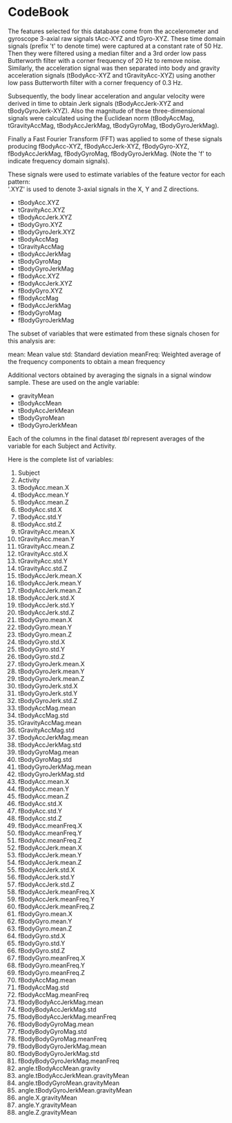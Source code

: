 # CodeBook

The features selected for this database come from the accelerometer and gyroscope 3-axial raw signals tAcc-XYZ and tGyro-XYZ. These time domain signals (prefix 't' to denote time) were captured at a constant rate of 50 Hz. Then they were filtered using a median filter and a 3rd order low pass Butterworth filter with a corner frequency of 20 Hz to remove noise. Similarly, the acceleration signal was then separated into body and gravity acceleration signals (tBodyAcc-XYZ and tGravityAcc-XYZ) using another low pass Butterworth filter with a corner frequency of 0.3 Hz. 

Subsequently, the body linear acceleration and angular velocity were derived in time to obtain Jerk signals (tBodyAccJerk-XYZ and tBodyGyroJerk-XYZ). Also the magnitude of these three-dimensional signals were calculated using the Euclidean norm (tBodyAccMag, tGravityAccMag, tBodyAccJerkMag, tBodyGyroMag, tBodyGyroJerkMag). 

Finally a Fast Fourier Transform (FFT) was applied to some of these signals producing fBodyAcc-XYZ, fBodyAccJerk-XYZ, fBodyGyro-XYZ, fBodyAccJerkMag, fBodyGyroMag, fBodyGyroJerkMag. (Note the 'f' to indicate frequency domain signals). 

These signals were used to estimate variables of the feature vector for each pattern:  
'.XYZ' is used to denote 3-axial signals in the X, Y and Z directions.

* tBodyAcc.XYZ
* tGravityAcc.XYZ
* tBodyAccJerk.XYZ
* tBodyGyro.XYZ
* tBodyGyroJerk.XYZ
* tBodyAccMag
* tGravityAccMag
* tBodyAccJerkMag
* tBodyGyroMag
* tBodyGyroJerkMag
* fBodyAcc.XYZ
* fBodyAccJerk.XYZ
* fBodyGyro.XYZ
* fBodyAccMag
* fBodyAccJerkMag
* fBodyGyroMag
* fBodyGyroJerkMag

The subset of variables that were estimated from these signals chosen for this analysis are: 

mean: Mean value
std: Standard deviation
meanFreq: Weighted average of the frequency components to obtain a mean frequency

Additional vectors obtained by averaging the signals in a signal window sample. These are used on the angle variable:

* gravityMean
* tBodyAccMean
* tBodyAccJerkMean
* tBodyGyroMean
* tBodyGyroJerkMean

Each of the columns in the final dataset *tbl* represent averages of the variable for each Subject and Activity.

Here is the complete list of variables:

1. Subject
2. Activity
3. tBodyAcc.mean.X
4. tBodyAcc.mean.Y
5. tBodyAcc.mean.Z
6. tBodyAcc.std.X
7. tBodyAcc.std.Y
8. tBodyAcc.std.Z
9. tGravityAcc.mean.X
10. tGravityAcc.mean.Y
11. tGravityAcc.mean.Z
12. tGravityAcc.std.X
13. tGravityAcc.std.Y
14. tGravityAcc.std.Z
15. tBodyAccJerk.mean.X
16. tBodyAccJerk.mean.Y
17. tBodyAccJerk.mean.Z
18. tBodyAccJerk.std.X
19. tBodyAccJerk.std.Y
20. tBodyAccJerk.std.Z
21. tBodyGyro.mean.X
22. tBodyGyro.mean.Y
23. tBodyGyro.mean.Z
24. tBodyGyro.std.X
25. tBodyGyro.std.Y
26. tBodyGyro.std.Z
27. tBodyGyroJerk.mean.X
28. tBodyGyroJerk.mean.Y
29. tBodyGyroJerk.mean.Z
30. tBodyGyroJerk.std.X
31. tBodyGyroJerk.std.Y
32. tBodyGyroJerk.std.Z
33. tBodyAccMag.mean
34. tBodyAccMag.std
35. tGravityAccMag.mean
36. tGravityAccMag.std
37. tBodyAccJerkMag.mean
38. tBodyAccJerkMag.std
39. tBodyGyroMag.mean
40. tBodyGyroMag.std
41. tBodyGyroJerkMag.mean
42. tBodyGyroJerkMag.std
43. fBodyAcc.mean.X
44. fBodyAcc.mean.Y
45. fBodyAcc.mean.Z
46. fBodyAcc.std.X
47. fBodyAcc.std.Y
48. fBodyAcc.std.Z
49. fBodyAcc.meanFreq.X
50. fBodyAcc.meanFreq.Y
51. fBodyAcc.meanFreq.Z
52. fBodyAccJerk.mean.X
53. fBodyAccJerk.mean.Y
54. fBodyAccJerk.mean.Z
55. fBodyAccJerk.std.X
56. fBodyAccJerk.std.Y
57. fBodyAccJerk.std.Z
58. fBodyAccJerk.meanFreq.X
59. fBodyAccJerk.meanFreq.Y
60. fBodyAccJerk.meanFreq.Z
61. fBodyGyro.mean.X
62. fBodyGyro.mean.Y
63. fBodyGyro.mean.Z
64. fBodyGyro.std.X
65. fBodyGyro.std.Y
66. fBodyGyro.std.Z
67. fBodyGyro.meanFreq.X
68. fBodyGyro.meanFreq.Y
69. fBodyGyro.meanFreq.Z
70. fBodyAccMag.mean
71. fBodyAccMag.std
72. fBodyAccMag.meanFreq
73. fBodyBodyAccJerkMag.mean
74. fBodyBodyAccJerkMag.std
75. fBodyBodyAccJerkMag.meanFreq
76. fBodyBodyGyroMag.mean
77. fBodyBodyGyroMag.std
78. fBodyBodyGyroMag.meanFreq
79. fBodyBodyGyroJerkMag.mean
80. fBodyBodyGyroJerkMag.std
81. fBodyBodyGyroJerkMag.meanFreq
82. angle.tBodyAccMean.gravity
83. angle.tBodyAccJerkMean.gravityMean
84. angle.tBodyGyroMean.gravityMean
85. angle.tBodyGyroJerkMean.gravityMean
86. angle.X.gravityMean
87. angle.Y.gravityMean
88. angle.Z.gravityMean